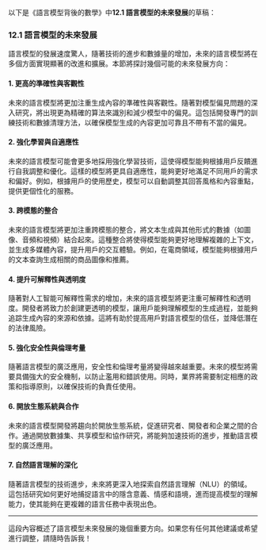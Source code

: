 以下是《語言模型背後的數學》中**12.1 語言模型的未來發展**的草稿：

### 12.1 語言模型的未來發展

語言模型的發展速度驚人，隨著技術的進步和數據量的增加，未來的語言模型將在多個方面實現顯著的改進和擴展。本節將探討幾個可能的未來發展方向：

#### 1. 更高的準確性與客觀性

未來的語言模型將更加注重生成內容的準確性與客觀性。隨著對模型偏見問題的深入研究，將出現更為精確的算法來識別和減少模型中的偏見。這包括開發專門的訓練技術和數據清理方法，以確保模型生成的內容更加可靠且不帶有不當的偏見。

#### 2. 強化學習與自適應性

未來的語言模型可能會更多地採用強化學習技術，這使得模型能夠根據用戶反饋進行自我調整和優化。這樣的模型將更具自適應性，能夠更好地滿足不同用戶的需求和偏好。例如，根據用戶的使用歷史，模型可以自動調整其回答風格和內容重點，提供更個性化的服務。

#### 3. 跨模態的整合

未來的語言模型將更加注重跨模態的整合，將文本生成與其他形式的數據（如圖像、音頻和視頻）結合起來。這種整合將使得模型能夠更好地理解複雜的上下文，並生成多媒體內容，提升用戶的交互體驗。例如，在電商領域，模型能夠根據用戶的文本查詢生成相關的商品圖像和推薦。

#### 4. 提升可解釋性與透明度

隨著對人工智能可解釋性需求的增加，未來的語言模型將更注重可解釋性和透明度。開發者將致力於創建更透明的模型，讓用戶能夠理解模型的生成過程，並能夠追踪生成內容的來源和依據。這將有助於提高用戶對語言模型的信任，並降低潛在的法律風險。

#### 5. 強化安全性與倫理考量

隨著語言模型的廣泛應用，安全性和倫理考量將變得越來越重要。未來的模型將需要具備強大的安全機制，以防止濫用和錯誤使用。同時，業界將需要制定相應的政策和指導原則，以確保技術的負責任使用。

#### 6. 開放生態系統與合作

未來的語言模型開發將趨向於開放生態系統，促進研究者、開發者和企業之間的合作。通過開放數據集、共享模型和協作研究，將能夠加速技術的進步，推動語言模型的廣泛應用。

#### 7. 自然語言理解的深化

隨著語言模型的技術進步，未來將更深入地探索自然語言理解（NLU）的領域。這包括研究如何更好地捕捉語言中的隱含意義、情感和語境，進而提高模型的理解能力，使其能夠在更複雜的語言任務中表現出色。

---

這段內容概述了語言模型未來發展的幾個重要方向。如果您有任何其他建議或希望進行調整，請隨時告訴我！